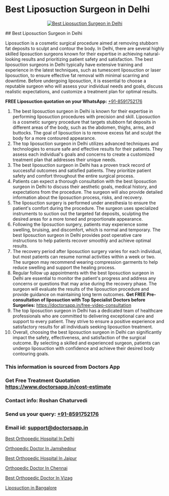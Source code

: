 # Best Liposuction Surgeon in Delhi

<p align="center">
  <a href="https://doctorsapp.co.in/uploads/treatment_image/liposuction.jpg">
    <img src="https://doctorsapp.co.in/treatment/liposuction" alt="Best Liposuction Surgeon in Delhi">
  </a>
</p>
## Best Liposuction Surgeon in Delhi

Liposuction is a cosmetic surgical procedure aimed at removing stubborn fat deposits to sculpt and contour the body. In Delhi, there are several highly skilled liposuction surgeons known for their expertise in achieving natural-looking results and prioritizing patient safety and satisfaction. The best liposuction surgeons in Delhi typically have extensive training and experience in the latest techniques, such as tumescent liposuction or laser liposuction, to ensure effective fat removal with minimal scarring and downtime. Before undergoing liposuction, it is essential to choose a reputable surgeon who will assess your individual needs and goals, discuss realistic expectations, and customize a treatment plan for optimal results.

**FREE Liposuction quotation on your WhatsApp:**  [+91-8591752176](https://api.whatsapp.com/send?phone=8591752176)

1) The best liposuction surgeon in Delhi is known for their expertise in performing liposuction procedures with precision and skill. Liposuction is a cosmetic surgery procedure that targets stubborn fat deposits in different areas of the body, such as the abdomen, thighs, arms, and buttocks. The goal of liposuction is to remove excess fat and sculpt the body for a more contoured appearance.
2) The top liposuction surgeon in Delhi utilizes advanced techniques and technologies to ensure safe and effective results for their patients. They assess each individual's goals and concerns to create a customized treatment plan that addresses their unique needs.
3) The best liposuction surgeon in Delhi has a proven track record of successful outcomes and satisfied patients. They prioritize patient safety and comfort throughout the entire surgical process.
4) Patients can expect a thorough consultation with the best liposuction surgeon in Delhi to discuss their aesthetic goals, medical history, and expectations from the procedure. The surgeon will also provide detailed information about the liposuction process, risks, and recovery.
5) The liposuction surgery is performed under anesthesia to ensure the patient's comfort during the procedure. The surgeon uses specialized instruments to suction out the targeted fat deposits, sculpting the desired areas for a more toned and proportionate appearance.
6) Following the liposuction surgery, patients may experience some swelling, bruising, and discomfort, which is normal and temporary. The best liposuction surgeon in Delhi provides post operative care instructions to help patients recover smoothly and achieve optimal results.
7) The recovery period after liposuction surgery varies for each individual, but most patients can resume normal activities within a week or two. The surgeon may recommend wearing compression garments to help reduce swelling and support the healing process.
8) Regular follow up appointments with the best liposuction surgeon in Delhi are essential to monitor the patient's progress and address any concerns or questions that may arise during the recovery phase. The surgeon will evaluate the results of the liposuction procedure and provide guidance on maintaining long term outcomes.
**Get FREE Pre-consultation of liposuction with Top Specialist Doctors before Surgeries:** https://doctorsapp.in/free-video-consultation
9) The top liposuction surgeon in Delhi has a dedicated team of healthcare professionals who are committed to delivering exceptional care and support to every patient. They strive to ensure a positive experience and satisfactory results for all individuals seeking liposuction treatment.
10) Overall, choosing the best liposuction surgeon in Delhi can significantly impact the safety, effectiveness, and satisfaction of the surgical outcome. By selecting a skilled and experienced surgeon, patients can undergo liposuction with confidence and achieve their desired body contouring goals.

### This information is sourced from Doctors App 
### Get Free Treatment Quotation https://www.doctorsapp.in/cost-estimate
### Contact info: Roshan Chaturvedi 
### Send us your query: [+91-8591752176](https://api.whatsapp.com/send?phone=8591752176) 
### Email id: support@doctorsapp.in

[Best Orthopedic Hospital In Delhi](https://www.linkedin.com/pulse/best-orthopedic-hospital-delhi-doctorsapp-khulna-0lk6e?trackingId=QBgSSSgIaMyKd17hrJEFKA%3D%3D&lipi=urn%3Ali%3Apage%3Ad_flagship3_company_admin%3BEfzsr1%2BmQ6eR1XkJR7MU1A%3D%3D)

[Orthopedic Doctor In Jamshedpur](https://www.linkedin.com/pulse/orthopedic-doctor-jamshedpur-doctorsapp-khulna-jd5oe/?lipi=urn%3Ali%3Apage%3Ad_flagship3_publishing_published%3B6s0HL1EnS62Kk1Ppug3b7A%3D%3D)

[Best Orthopedic Hospital In Jaipur](https://medium.com/@vanshmehar12/best-orthopedic-hospital-in-jaipur-0f66c63d585f)

[Orthopedic Doctor In Chennai](https://medium.com/@manish632504/orthopedic-doctor-in-chennai-068b4531fa11)

[Best Orthopedic Doctor In Vizag](https://doctors-apps.github.io/doctorsapp/best-orthopedic-doctor-in-vizag)

[Liposuction in Bangalore](https://doctors-apps.github.io/doctorsapp/liposuction-in-bangalore)

